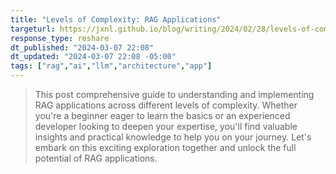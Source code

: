 ```yaml
---
title: "Levels of Complexity: RAG Applications"
targeturl: https://jxnl.github.io/blog/writing/2024/02/28/levels-of-complexity-rag-applications/
response_type: reshare
dt_published: "2024-03-07 22:08"
dt_updated: "2024-03-07 22:08 -05:00"
tags: ["rag","ai","llm","architecture","app"]
---
```


> This post comprehensive guide to understanding and implementing RAG applications across different levels of complexity. Whether you're a beginner eager to learn the basics or an experienced developer looking to deepen your expertise, you'll find valuable insights and practical knowledge to help you on your journey. Let's embark on this exciting exploration together and unlock the full potential of RAG applications.
